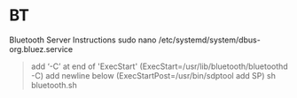 # BT
Bluetooth Server
Instructions
sudo nano /etc/systemd/system/dbus-org.bluez.service
 > add ‘-C’ at end of 'ExecStart' (ExecStart=/usr/lib/bluetooth/bluetoothd -C)
 > add newline below (ExecStartPost=/usr/bin/sdptool add SP)
 sh bluetooth.sh
